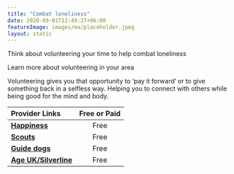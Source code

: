 ```yaml
---
title: "Combat loneliness"
date: 2020-09-01T12:49:27+06:00
featureImage: images/ma/placeholder.jpeg
layout: static
---
```


Think about volunteering your time to help combat loneliness

Learn more about volunteering in your area

Volunteering gives you that opportunity to ‘pay it forward’ or to give something back in a selfless way. Helping you to connect with others while being good for the mind and body.

| Provider Links      | Free or Paid  |  
| :-----------          | :--------------:      |  
| [**Happiness**](https://www.happiness.com/magazine/personal-growth/why-volunteering-is-important-benefits/) | Free | 
| [**Scouts**](https://www.scouts.org.uk/volunteer/volunteering-with-scouts/what-do-volunteers-do/) | Free | 
| [**Guide dogs**](https://www.guidedogs.org.uk/how-you-can-help/volunteering-for-guide-dogs/volunteer-role-descriptions/puppy-raiser/) | Free | 
| [**Age UK/Silverline**](https://www.ageuk.org.uk/get-involved/volunteer/silver-line-helpline/) | Free | 
  

<br/><br/>






